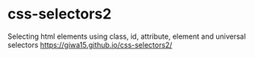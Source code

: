# css-selectors2
Selecting html elements using class, id, attribute, element and universal selectors
https://giwa15.github.io/css-selectors2/
